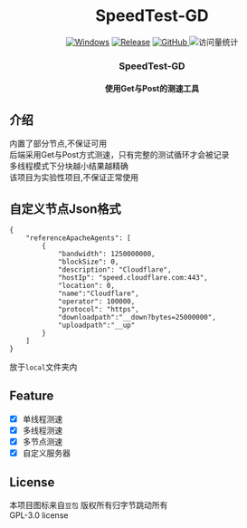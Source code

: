 <div align="center">
    <h1>SpeedTest-GD</h1>
</div>
<div align="center">
    <a href="https://developer.microsoft.com/zh-cn/microsoft-edge/webview2/"><img alt="Windows" src="https://img.shields.io/badge/platform-Windows-blue?logo=windowsxp&style=flat-square&color=1E9BFA" /></a>
    <a href="https://github.com/mogumc/MGL/releases"><img alt="Release" src="https://img.shields.io/github/v/release/mogumc/speedtest?logo=visualstudio&style=flat-square&color=1E9BFA"></a>
    <a href="./LICENSE">
        <img alt="GitHub" src="https://img.shields.io/github/license/mogumc/speedtest"/>
    </a>
    <img src="https://komarev.com/ghpvc/?username=mogumc&label=Views&color=orange&style=flat" alt="访问量统计" />
    <h3>SpeedTest-GD</h3>
    <h4>使用Get与Post的测速工具</h4>
</div>

## 介绍
内置了部分节点,不保证可用  
后端采用Get与Post方式测速，只有完整的测试循环才会被记录  
多线程模式下分块越小结果越精确   
该项目为实验性项目,不保证正常使用   

## 自定义节点Json格式
```
{
    "referenceApacheAgents": [
        {
            "bandwidth": 1250000000,
            "blockSize": 0,
            "description": "Cloudflare",
            "hostIp": "speed.cloudflare.com:443",
            "location": 0,
            "name":"Cloudflare",
            "operator": 100000,
            "protocol": "https",
            "downloadpath":"__down?bytes=25000000",
            "uploadpath":"__up"
        }
    ]
}
```
放于``local``文件夹内  

## Feature 
- [x] 单线程测速
- [x] 多线程测速
- [x] 多节点测速
- [x] 自定义服务器

## License
本项目图标来自`豆包` 版权所有归字节跳动所有  
GPL-3.0 license
